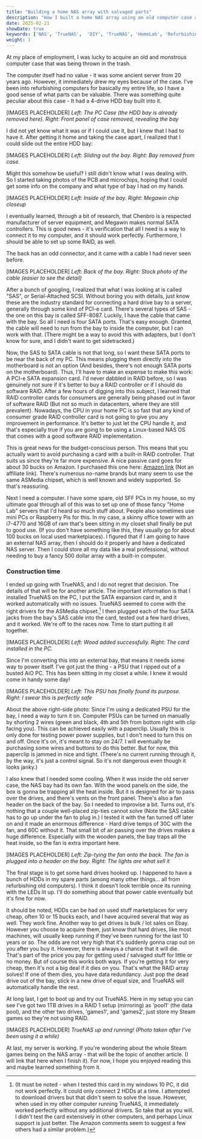 ```yaml
---
title: "Building a home NAS array with salvaged parts"
description: "How I built a home NAS array using an old computer case and some salvaged parts."
date: 2025-02-21
showDate: true
keywords: ['NAS', 'TrueNAS',  'DIY', 'TrueNAS', 'HomeLab', 'Refurbishing']
weight: 1
---
```


At my place of employment, I was lucky to acquire an old and monstrous computer case that was being thrown in the trash.

The computer itself had no value - it was some ancient server from 20 years ago. However, it immediately drew my eyes because of the case. I've been into refurbishing computers for basically my entire life, so I have a good sense of what parts can be valuable. There was something quite peculiar about this case - It had a 4-drive HDD bay built into it.

[IMAGES PLACEHOLDER]
*Left: The PC Case (the HDD bay is already removed here). Right: Front panel of case removed, revealing the bay*

I did not yet know what it was or if I could use it, but I knew that I had to have it. After getting it home and taking the case apart, I realized that I could slide out the entire HDD bay:

[IMAGES PLACEHOLDER]
*Left: Sliding out the bay. Right: Bay removed from case.*

Might this somehow be useful? I still didn't know what I was dealing with. So I started taking photos of the PCB and microchips, hoping that I could get some info on the company and what type of bay I had on my hands.

[IMAGES PLACEHOLDER]
*Left: Inside of the bay. Right: Megawin chip closeup*

I eventually learned, through a bit of research, that Chenbro is a respected manufacturer of server equipment, and Megawin makes normal SATA controllers. This is good news - it's verification that all I need is a way to connect it to my computer, and it should work perfectly. Furthermore, I should be able to set up some RAID, as well.

The back has an odd connector, and it came with a cable I had never seen before.

[IMAGES PLACEHOLDER]
*Left: Back of the bay. Right: Stock photo of the cable (easier to see the detail)*

After a bunch of googling, I realized that what I was looking at is called "SAS", or Serial-Attached SCSI. Without boring you with details, just know these are the industry standard for connecting a hard drive bay to a server, generally through some kind of PCI-e card. There's several types of SAS - the one on this bay is called SFF-8087. Luckily, I have the cable that came with the bay. So all I need is four SATA ports. That's easy enough. Granted, the cable will need to run from the bay to inside the computer, but I can work with that. (There might be a way to avoid this with adapters, but I don't know for sure, and I didn't want to get sidetracked.)

Now, the SAS to SATA cable is not that long, so I want these SATA ports to be near the back of my PC. This means plugging them directly into the motherboard is not an option (And besides, there's not enough SATA ports on the motherboard). Thus, I'll have to make an expense to make this work: A PCI-e SATA expansion card. I'd never dabbled in RAID before, so I was genuinely not sure if it's better to buy a RAID controller or if I should do software RAID. After a few hours of digging into this subject, I learned that RAID controller cards for consumers are generally being phased out in favor of software RAID (But not so much in datacenters, where they are still prevalent). Nowadays, the CPU in your home PC is so fast that any kind of consumer grade RAID controller card is not going to give you any improvement in performance. It's better to just let the CPU handle it, and that's especially true if you are going to be using a Linux-based NAS OS that comes with a good software RAID implementation.

This is great news for the budget-conscious person. This means that you actually want to avoid purchasing a card with a built-in RAID controller. That suits us since they're far more expensive. A nice passive card goes for about 30 bucks on Amazon. I purchased this one here: [Amazon link](https://www.amazon.ca/dp/B08KTFRFZW?ref_=ppx_hzsearch_conn_dt_b_fed_asin_title_3) (Not an affiliate link). There's numerous no-name brands but many seem to use the same ASMedia chipset, which is well known and widely supported. So that's reassuring.

Next I need a computer. I have some spare, old SFF PCs in my house, so my ultimate goal through all of this was to set up one of those fancy "Home Lab" servers that I'd heard so much stuff about. People also sometimes use mini PCs or Raspberry Pis for this. In my case, a skinny office tower with an i7-4770 and 16GB of ram that's been sitting in my closet shall finally be put to good use. (If you don't have something like this, they usually go for about 100 bucks on local used marketplaces). I figured that if I am going to have an external NAS array, then I should do it properly and have a dedicated NAS server. Then I could store all my data like a real professional, without needing to buy a fancy 500 dollar array with a built-in computer.

### Construction time

I ended up going with TrueNAS, and I do not regret that decision. The details of that will be for another article. The important information is that I installed TrueNAS on the PC, I put the SATA expansion card in, and it worked automatically with no issues. TrueNAS seemed to come with the right drivers for the ASMedia chipset.[^1] I then plugged each of the four SATA jacks from the bay's SAS cable into the card, tested out a few hard drives, and it worked. We're off to the races now. Time to start putting it all together.

[^1]: (It must be noted - when I tested this card in my windows 10 PC, it did not work perfectly. It could only connect 2 HDDs at a time. I attempted to download drivers but that didn't seem to solve the issue. However, when used in my other computer running TrueNAS, it immediately worked perfectly without any additional drivers. So take that as you will. I didn't test the card extensively in other computers, and perhaps Linux support is just better. The Amazon comments seem to suggest a few others had a similar problem.)

[IMAGES PLACEHOLDER]
*Left: Wood added successfully. Right: The card installed in the PC.*

Since I'm converting this into an external bay, that means it needs some way to power itself. I've got just the thing - a PSU that I ripped out of a busted AiO PC. This has been sitting in my closet a while. I knew it would come in handy some day!

[IMAGES PLACEHOLDER]
*Left: This PSU has finally found its purpose. Right: I swear this is perfectly safe*

About the above right-side photo: Since I'm using a dedicated PSU for the bay, I need a way to turn it on. Computer PSUs can be turned on manually by shorting 2 wires (green and black, 4th and 5th from bottom right with clip facing you). This can be achieved easily with a paperclip. Usually this is only done for testing power power supplies, but I don't need to turn this on and off. Once it's on, it's meant to stay on 24/7. I will eventually be purchasing some wires and buttons to do this better. But for now, this paperclip is jammed in nice and tight. (There's no current running through it, by the way, it's just a control signal. So it's not dangerous even though it looks janky.)

I also knew that I needed some cooling. When it was inside the old server case, the NAS bay had its own fan. With the wood panels on the side, the box is gonna be trapping all the heat inside. But it is designed for air to pass over the drives, and there's vents on the front panel. There's also a fan header on the back of the bay. So I needed to improvise a bit. Turns out, it's nothing that a couple well-placed zip-ties cannot solve (Note the SAS cable has to go up under the fan to plug in.) I tested it with the fan turned off later on and it made an enormous difference - Hard drive temps of 30C with the fan, and 60C without it. That small bit of air passing over the drives makes a huge difference. Especially with the wooden panels, the bay traps all the heat inside, so the fan is extra important here.

[IMAGES PLACEHOLDER]
*Left: Zip-tying the fan onto the back. The fan is plugged into a header on the bay. Right: The lights are what sell it*

The final stage is to get some hard drives hooked up. I happened to have a bunch of HDDs in my spare parts (among many other things... all from refurbishing old computers). I think it doesn't look terrible once its running with the LEDs lit up. I'll do something about that power cable eventually but it's fine for now.

It should be noted, HDDs can be had on used stuff marketplaces for very cheap, often 10 or 15 bucks each, and I have acquired several that way as well. They work fine. Another way to get drives is bulk / lot sales on Ebay. However you choose to acquire them, just know that hard drives, like most machines, will usually keep running if they've been running for the last 10 years or so. The odds are not very high that it's suddenly gonna crap out on you after you buy it. However, there is always a chance that it will die. That's part of the price you pay for getting used / salvaged stuff for little or no money. But of course this works both ways. If you're getting it for very cheap, then it's not a big deal if it dies on you. That's what the RAID array solves! If one of them dies, you have data redundancy. Just pop the dead drive out of the bay, stick in a new drive of equal size, and TrueNAS will automatically handle the rest.

At long last, I get to boot up and try out TrueNAS. Here in my setup you can see I've got two 1TB drives in a RAID 1 setup (mirroring) as 'pool1' (the data pool), and the other two drives, 'games1', and 'games2', just store my Steam games so they're not using RAID.

[IMAGES PLACEHOLDER]
*TrueNAS up and running! (Photo taken after I've been using it a while)*

At last, my server is working. If you're wondering about the whole Steam games being on the NAS array - that will be the topic of another article. (I will link that here when I finish it). For now, I hope you enjoyed reading this and maybe learned something from it.
